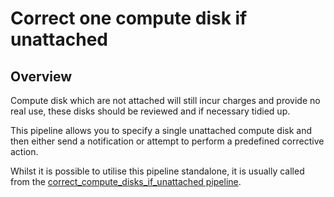 # Correct one compute disk if unattached

## Overview

Compute disk which are not attached will still incur charges and provide no real use, these disks should be reviewed and if necessary tidied up.

This pipeline allows you to specify a single unattached compute disk and then either send a notification or attempt to perform a predefined corrective action.

Whilst it is possible to utilise this pipeline standalone, it is usually called from the [correct_compute_disks_if_unattached pipeline](https://hub.flowpipe.io/mods/turbot/gcp_thrifty/pipelines/gcp_thrifty.pipeline.correct_compute_disks_if_unattached).